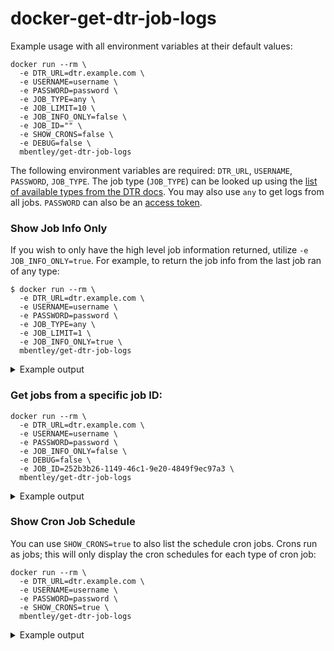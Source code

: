 docker-get-dtr-job-logs
=======================


Example usage with all environment variables at their default values:
```
docker run --rm \
  -e DTR_URL=dtr.example.com \
  -e USERNAME=username \
  -e PASSWORD=password \
  -e JOB_TYPE=any \
  -e JOB_LIMIT=10 \
  -e JOB_INFO_ONLY=false \
  -e JOB_ID="" \
  -e SHOW_CRONS=false \
  -e DEBUG=false \
  mbentley/get-dtr-job-logs
```

The following environment variables are required: `DTR_URL`, `USERNAME`, `PASSWORD`, `JOB_TYPE`. The job type (`JOB_TYPE`) can be looked up using the [list of available types from the DTR docs](https://docs.docker.com/ee/dtr/admin/monitor-and-troubleshoot/troubleshoot-batch-jobs/#job-types).  You may also use `any` to get logs from all jobs.  `PASSWORD` can also be an [access token](https://docs.docker.com/ee/dtr/user/access-tokens/).


### Show Job Info Only
If you wish to only have the high level job information returned, utilize `-e JOB_INFO_ONLY=true`.  For example, to return the job info from the last job ran of any type:


```
$ docker run --rm \
  -e DTR_URL=dtr.example.com \
  -e USERNAME=username \
  -e PASSWORD=password \
  -e JOB_TYPE=any \
  -e JOB_LIMIT=1 \
  -e JOB_INFO_ONLY=true \
  mbentley/get-dtr-job-logs
```
<details><summary>Example output</summary>

```
[
  {
    "id": "a261713a-9514-43f9-a7e5-50e7a9fa1d48",
    "retryFromID": "a261713a-9514-43f9-a7e5-50e7a9fa1d48",
    "workerID": "0000000000e2",
    "status": "done",
    "scheduledAt": "2017-10-02T16:54:34.717Z",
    "lastUpdated": "2017-10-02T16:58:34.727Z",
    "action": "nautilus_update_db",
    "retriesLeft": 0,
    "retriesTotal": 0,
    "capacityMap": null,
    "parameters": null,
    "deadline": "",
    "stopTimeout": "5s"
  }
]
```

</details>

### Get jobs from a specific job ID:


```
docker run --rm \
  -e DTR_URL=dtr.example.com \
  -e USERNAME=username \
  -e PASSWORD=password \
  -e JOB_INFO_ONLY=false \
  -e DEBUG=false \
  -e JOB_ID=252b3b26-1149-46c1-9e20-4849f9ec97a3 \
  mbentley/get-dtr-job-logs
```

<details><summary>Example output</summary>

```
====== BEGIN job logs from 252b3b26-1149-46c1-9e20-4849f9ec97a3 ======
{
  "id": "252b3b26-1149-46c1-9e20-4849f9ec97a3",
  "retryFromID": "252b3b26-1149-46c1-9e20-4849f9ec97a3",
  "workerID": "f97ebb52f0f6",
  "status": "done",
  "scheduledAt": "2018-04-21T09:45:00Z",
  "lastUpdated": "2018-04-21T09:45:02.709Z",
  "action": "poll_mirror",
  "retriesLeft": 0,
  "retriesTotal": 0,
  "capacityMap": null,
  "parameters": null,
  "deadline": "",
  "stopTimeout": ""
}

time="2018-04-21T09:45:01Z" level=info msg="Establishing connection with Rethinkdb"
time="2018-04-21T09:45:01Z" level=info msg="Establishing connection with Rethinkdb"
time="2018-04-21T09:45:01Z" level=info msg="getting poll mirror lock" retryFromID=252b3b26-1149-46c1-9e20-4849f9ec97a3
time="2018-04-21T09:45:01Z" level=info msg="writing out configs and watching for changes"
time="2018-04-21T09:45:01Z" level=info msg="watching configs"
time="2018-04-21T09:45:01Z" level=info msg="watching for changes to configtracker.configSpec{src:\"license.json\", writer:(configtracker.WriterFunc)(0xbb1f70), templateFunc:(configtracker.TemplateFunc)(0xb1fe90), cacheKey:\"66490b83-102d-490d-94b0-182d753e37d8\"}"
time="2018-04-21T09:45:01Z" level=info msg="Caching new license"
time="2018-04-21T09:45:01Z" level=info msg="Evaluating policy ID 643a6d8c-c681-4d4f-86d3-9f5bc5fe5d48"
time="2018-04-21T09:45:02Z" level=info msg="Mirroring remote tag https://index.docker.io/mbentley/nginx:latest to local tag admin/mirror:latest with policy ID 643a6d8c-c681-4d4f-86d3-9f5bc5fe5d48"
time="2018-04-21T09:45:02Z" level=info msg="Successfully mirrored remote tag https://index.docker.io/mbentley/nginx:latest to local tag admin/mirror:latest with policy ID 643a6d8c-c681-4d4f-86d3-9f5bc5fe5d48"
time="2018-04-21T09:45:02Z" level=info msg="Finished evaluating policy ID 643a6d8c-c681-4d4f-86d3-9f5bc5fe5d48"
time="2018-04-21T09:45:02Z" level=info msg=unlocking retryFromID=252b3b26-1149-46c1-9e20-4849f9ec97a3
time="2018-04-21T09:45:02Z" level=info msg="unlock done" retryFromID=252b3b26-1149-46c1-9e20-4849f9ec97a3
====== END job logs from 252b3b26-1149-46c1-9e20-4849f9ec97a3 ======
```

</details>

### Show Cron Job Schedule

You can use `SHOW_CRONS=true` to also list the schedule cron jobs.  Crons run as jobs; this will only display the cron schedules for each type of cron job:

```
docker run --rm \
  -e DTR_URL=dtr.example.com \
  -e USERNAME=username \
  -e PASSWORD=password \
  -e SHOW_CRONS=true \
  mbentley/get-dtr-job-logs
```

<details><summary>Example output</summary>

```
====== BEGIN cron list ======
{
  "id": "6ec4f90a-15b5-470d-9a3b-40d8eaa82cc7",
  "action": "poll_mirror",
  "schedule": "0 */15 * * * *",
  "retries": 0,
  "capacityMap": null,
  "parameters": null,
  "deadline": "",
  "stopTimeout": "",
  "nextRun": "2018-04-21T11:45:00Z"
}
{
  "id": "a1d7caf1-19ef-4748-bcf7-e47dae55e30f",
  "action": "license_update",
  "schedule": "53 42 6 * * *",
  "retries": 2,
  "capacityMap": null,
  "parameters": null,
  "deadline": "",
  "stopTimeout": "",
  "nextRun": "2018-04-22T06:42:53Z"
}
{
  "id": "193c061a-c52c-448a-884a-719adc253497",
  "action": "gc",
  "schedule": "0 0 1 * * 6",
  "retries": 2,
  "capacityMap": {},
  "parameters": {},
  "deadline": "15m",
  "stopTimeout": "30s",
  "nextRun": "2018-04-28T01:00:00Z"
}
{
  "id": "252a9cfc-2b78-4d99-9b22-29ac038adfc6",
  "action": "update_vuln_db",
  "schedule": "45 35 19 * * *",
  "retries": 0,
  "capacityMap": null,
  "parameters": null,
  "deadline": "",
  "stopTimeout": "",
  "nextRun": "2018-04-21T19:35:45Z"
}
====== END cron list ======
```

</details>

